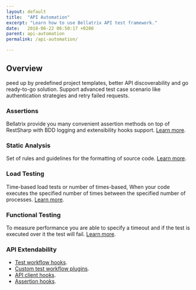 ```yaml
---
layout: default
title:  "API Automation"
excerpt: "Learn how to use Bellatrix API test framework."
date:   2018-06-22 06:50:17 +0200
parent: api-automation
permalink: /api-automation/

---
```

Overview
--------
peed up by predefined project templates, better API discoverability and go ready-to-go solution. Support advanced test case scenario like authentication strategies and retry failed requests.

### Assertions ###
Bellatrix provide you many convenient assertion methods on top of RestSharp with BDD logging and extensibility hooks support. [Learn more](https://docs.bellatrix.solutions/api-automation/assertions/).

### Static Analysis ###
Set of rules and guidelines for the formatting of source code. [Learn more](https://docs.bellatrix.solutions/api-automation/static-analysis/).

### Load Testing ###
Time-based load tests or number of times-based, When your code executes the specified number of times between the specified number of processes. [Learn more](https://docs.bellatrix.solutions/api-automation/load-testing/).

### Functional Testing ###
To measure performance you are able to specify a timeout and if the test is executed over it the test will fail. [Learn more](https://docs.bellatrix.solutions/api-automation/measure-response-times/).

### API Extendability ###
- [Test workflow hooks](https://docs.bellatrix.solutions/api-automation/extensibility-test-workflow-hooks/).
- [Custom test workflow plugins](https://docs.bellatrix.solutions/api-automation/extensibility-custom-test-workflow-plugins/).
- [API client hooks](https://docs.bellatrix.solutions/api-automation/extensibility-api-client-hooks/).
- [Assertion hooks](https://docs.bellatrix.solutions/api-automation/extensibility-assertion-hooks/).